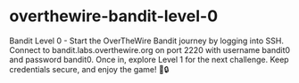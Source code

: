 # overthewire-bandit-level-0
Bandit Level 0 - Start the OverTheWire Bandit journey by logging into SSH. Connect to bandit.labs.overthewire.org on port 2220 with username bandit0 and password bandit0. Once in, explore Level 1 for the next challenge. Keep credentials secure, and enjoy the game! 🚀🔒
